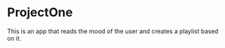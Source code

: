 # ProjectOne

This is an app that reads the mood of the user and creates a playlist based on it. 



